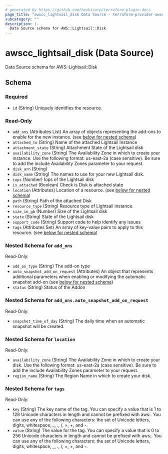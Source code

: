 ```yaml
---
# generated by https://github.com/hashicorp/terraform-plugin-docs
page_title: "awscc_lightsail_disk Data Source - terraform-provider-awscc"
subcategory: ""
description: |-
  Data Source schema for AWS::Lightsail::Disk
---
```


# awscc_lightsail_disk (Data Source)

Data Source schema for AWS::Lightsail::Disk



<!-- schema generated by tfplugindocs -->
## Schema

### Required

- `id` (String) Uniquely identifies the resource.

### Read-Only

- `add_ons` (Attributes List) An array of objects representing the add-ons to enable for the new instance. (see [below for nested schema](#nestedatt--add_ons))
- `attached_to` (String) Name of the attached Lightsail Instance
- `attachment_state` (String) Attachment State of the Lightsail disk
- `availability_zone` (String) The Availability Zone in which to create your instance. Use the following format: us-east-2a (case sensitive). Be sure to add the include Availability Zones parameter to your request.
- `disk_arn` (String)
- `disk_name` (String) The names to use for your new Lightsail disk.
- `iops` (Number) Iops of the Lightsail disk
- `is_attached` (Boolean) Check is Disk is attached state
- `location` (Attributes) Location of a resource. (see [below for nested schema](#nestedatt--location))
- `path` (String) Path of the  attached Disk
- `resource_type` (String) Resource type of Lightsail instance.
- `size_in_gb` (Number) Size of the Lightsail disk
- `state` (String) State of the Lightsail disk
- `support_code` (String) Support code to help identify any issues
- `tags` (Attributes Set) An array of key-value pairs to apply to this resource. (see [below for nested schema](#nestedatt--tags))

<a id="nestedatt--add_ons"></a>
### Nested Schema for `add_ons`

Read-Only:

- `add_on_type` (String) The add-on type
- `auto_snapshot_add_on_request` (Attributes) An object that represents additional parameters when enabling or modifying the automatic snapshot add-on (see [below for nested schema](#nestedatt--add_ons--auto_snapshot_add_on_request))
- `status` (String) Status of the Addon

<a id="nestedatt--add_ons--auto_snapshot_add_on_request"></a>
### Nested Schema for `add_ons.auto_snapshot_add_on_request`

Read-Only:

- `snapshot_time_of_day` (String) The daily time when an automatic snapshot will be created.



<a id="nestedatt--location"></a>
### Nested Schema for `location`

Read-Only:

- `availability_zone` (String) The Availability Zone in which to create your disk. Use the following format: us-east-2a (case sensitive). Be sure to add the include Availability Zones parameter to your request.
- `region_name` (String) The Region Name in which to create your disk.


<a id="nestedatt--tags"></a>
### Nested Schema for `tags`

Read-Only:

- `key` (String) The key name of the tag. You can specify a value that is 1 to 128 Unicode characters in length and cannot be prefixed with aws:. You can use any of the following characters: the set of Unicode letters, digits, whitespace, _, ., /, =, +, and -.
- `value` (String) The value for the tag. You can specify a value that is 0 to 256 Unicode characters in length and cannot be prefixed with aws:. You can use any of the following characters: the set of Unicode letters, digits, whitespace, _, ., /, =, +, and -.
